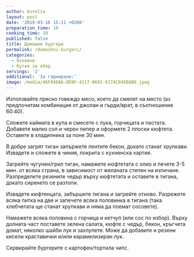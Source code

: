 ```yaml
---
author: Aurelia
layout: post
date: '2019-03-16 15:11 +0200'
preparation_time: 10
cooking_time: 10
published: false
title: Домашни бургери
permalink: /domashni-burgeri/
categories:
  - Основни
  - Кутия за обяд
servings: '2'
additional: 'За гарниране:'
image: /media/46F848A6-DD9F-4117-B692-6174C84EBAB8.jpeg
---
```

Използвайте прясно говеждо месо, което да смелят на място (аз предпочитам комбинация от джолан и гърди/врат, в съотношение 60:40). 

Сложете каймата в купа и смесете с лука, горчицата и пастата. Добавете малко сол и черен пипер и оформете 2 плоски  кюфтета. Оставете в хладилника за поне 30 мин.

В добре загрят тиган запържете лентите бекон, докато станат хрупкави. Извадете и сложете в чиния, покрита с кухненска хартия.

Загрейте чугунен/грил тиган, намажете кюфтетата с олио и печете 3-5 мин. от всяка страна, в зависимост от желаната степен на изпичане. Разпределете резените чедър върху кюфтетата и оставете в тигана, докато сиренето се разтопи.

Извадете кюфтенцата, забършете тигана и загрейте отново. Разрежете всяка питка на две и запечете всяка половинка в тигана (така хлебчетата ще станат хрупкави и няма да поемат сосовете). 

Намажете всяка половина с горчица и кетчуп (или сос по избор). Върху долната част поставете зелена салата, кюфте с чедър, бекон, кръгчета домат, няколко шайби лук и захлупете. 
Може да добавите и резени кисели краставички и/или карамелизиран лук.

Сервирайте бургерите с картофен/тортила чипс.
